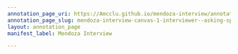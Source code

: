 ```yaml
---
annotation_page_uri: https://Amcclu.github.io/mendoza-interview/annotations/mendoza-interview-canvas-1-interviewer--asking-specific-question.json
annotation_page_slug: mendoza-interview-canvas-1-interviewer--asking-specific-question
layout: annotation_page
manifest_label: Mendoza Interview

---
```

